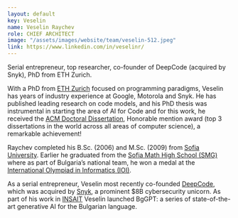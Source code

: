 ```yaml
---
layout: default
key: Veselin 
name: Veselin Raychev
role: CHIEF ARCHITECT
image: "/assets/images/website/team/veselin-512.jpeg"
link: https://www.linkedin.com/in/veselinr/
---
```


Serial entrepreneur, top researcher, co-founder of DeepCode (acquired by Snyk), PhD from ETH Zurich.

With a PhD from <a href="https://ethz.ch/en.html">ETH Zurich</a> focused on programming paradigms, Veselin has years of industry experience at Google, Motorola and Snyk. He has published leading research on code models, and his PhD thesis was instrumental in starting the area of AI for Code and for this work, he received the <a href="https://awards.acm.org/award-recipients/raychev_2031789">ACM Doctoral Dissertation</a>, Honorable mention award (top 3 dissertations in the world across all areas of computer science), a remarkable achievement!

Raychev completed his B.Sc. (2006) and M.Sc. (2009) from <a href="https://www.uni-sofia.bg/eng">Sofia University</a>. Earlier he graduated from the <a href="https://www.linkedin.com/company/sofiahsmath">Sofia Math High School (SMG)</a> where as part of Bulgaria’s national team, he won a medal at the <a href="https://ioinformatics.org/">International Olympiad in Informatics (IOI)</a>.


As a serial entrepreneur, Veselin most recently co-founded <a href="https://www.linkedin.com/company/deepcodeai/">DeepCode</a>, which was acquired by <a href="https://snyk.io/">Snyk</a>, a prominent $8B cybersecurity unicorn. As part of his work in <a href="https://insait.ai/">INSAIT</a> Veselin launched BgGPT: a series of state-of-the-art generative AI for the Bulgarian language.